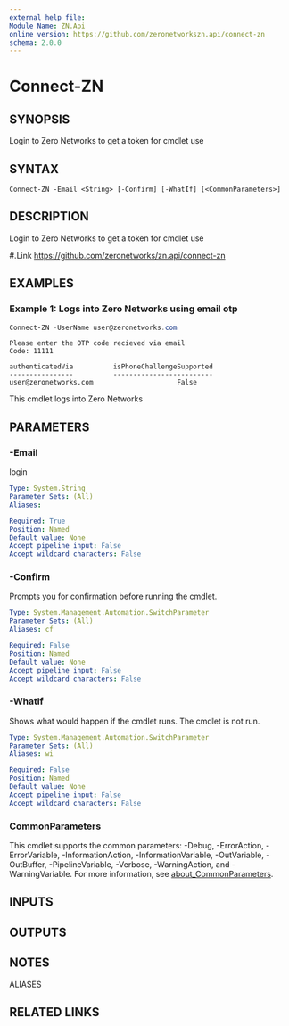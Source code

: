 ```yaml
---
external help file:
Module Name: ZN.Api
online version: https://github.com/zeronetworkszn.api/connect-zn
schema: 2.0.0
---
```


# Connect-ZN

## SYNOPSIS
Login to Zero Networks to get a token for cmdlet use

## SYNTAX

```
Connect-ZN -Email <String> [-Confirm] [-WhatIf] [<CommonParameters>]
```

## DESCRIPTION
Login to Zero Networks to get a token for cmdlet use

#.Link
https://github.com/zeronetworks/zn.api/connect-zn

## EXAMPLES

### Example 1: Logs into Zero Networks using email otp
```powershell
Connect-ZN -UserName user@zeronetworks.com
```

```output
Please enter the OTP code recieved via email
Code: 11111

authenticatedVia          isPhoneChallengeSupported
----------------          -------------------------
user@zeronetworks.com                     False
```

This cmdlet logs into Zero Networks

## PARAMETERS

### -Email
login

```yaml
Type: System.String
Parameter Sets: (All)
Aliases:

Required: True
Position: Named
Default value: None
Accept pipeline input: False
Accept wildcard characters: False
```

### -Confirm
Prompts you for confirmation before running the cmdlet.

```yaml
Type: System.Management.Automation.SwitchParameter
Parameter Sets: (All)
Aliases: cf

Required: False
Position: Named
Default value: None
Accept pipeline input: False
Accept wildcard characters: False
```

### -WhatIf
Shows what would happen if the cmdlet runs.
The cmdlet is not run.

```yaml
Type: System.Management.Automation.SwitchParameter
Parameter Sets: (All)
Aliases: wi

Required: False
Position: Named
Default value: None
Accept pipeline input: False
Accept wildcard characters: False
```

### CommonParameters
This cmdlet supports the common parameters: -Debug, -ErrorAction, -ErrorVariable, -InformationAction, -InformationVariable, -OutVariable, -OutBuffer, -PipelineVariable, -Verbose, -WarningAction, and -WarningVariable. For more information, see [about_CommonParameters](http://go.microsoft.com/fwlink/?LinkID=113216).

## INPUTS

## OUTPUTS

## NOTES

ALIASES

## RELATED LINKS

